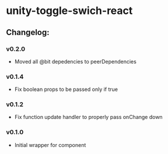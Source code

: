 # unity-toggle-swich-react

## Changelog:

### v0.2.0
- Moved all @bit depedencies to peerDependencies

### v0.1.4
- Fix boolean props to be passed only if true

### v0.1.2
- Fix function update handler to properly pass onChange down

### v0.1.0
- Initial wrapper for component

